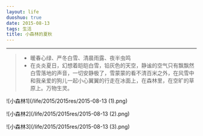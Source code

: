 ```yaml
---
layout: life
duoshuo: true
date: 2015-08-13
tags: 生活
title: 小森林的夏秋
---
```


*******

> * 暖春心绿、严冬白雪、清晨雨露、夜半虫鸣
> * 在炎炎夏日，幻想着皑皑白雪，铅灰色的天空，静谧的空气只有飘飘然白雪落地的声音，一切安静极了，雪蒙蒙的看不清百米之外，在风雪中和我亲爱的狗儿一起小心翼翼的行走在冰面上，在森林里，在空旷的草原上。万物生灵。

![小森林1](/life/2015/2015res/2015-08-13 (1).png)

![小森林2](/life/2015/2015res/2015-08-13 (2).png)

![小森林3](/life/2015/2015res/2015-08-13 (3).png)
